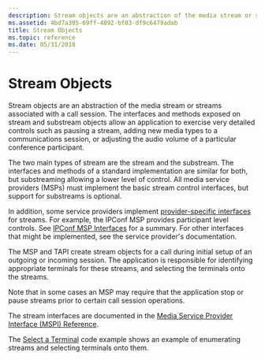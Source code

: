 ```yaml
---
description: Stream objects are an abstraction of the media stream or streams associated with a call session.
ms.assetid: 4bd7a305-69ff-4892-bf03-df9c6479adab
title: Stream Objects
ms.topic: reference
ms.date: 05/31/2018
---
```


# Stream Objects

Stream objects are an abstraction of the media stream or streams associated with a call session. The interfaces and methods exposed on stream and substream objects allow an application to exercise very detailed controls such as pausing a stream, adding new media types to a communications session, or adjusting the audio volume of a particular conference participant.

The two main types of stream are the stream and the substream. The interfaces and methods of a standard implementation are similar for both, but substreaming allowing a lower level of control. All media service providers (MSPs) must implement the basic stream control interfaces, but support for substreams is optional.

In addition, some service providers implement [provider-specific interfaces](provider-specific-interfaces.md) for streams. For example, the IPConf MSP provides participant level controls. See [IPConf MSP Interfaces](ipconf-msp-interfaces.md) for a summary. For other interfaces that might be implemented, see the service provider's documentation.

The MSP and TAPI create stream objects for a call during initial setup of an outgoing or incoming session. The application is responsible for identifying appropriate terminals for these streams, and selecting the terminals onto the streams.

Note that in some cases an MSP may require that the application stop or pause streams prior to certain call session operations.

The stream interfaces are documented in the [Media Service Provider Interface (MSPI) Reference](media-service-provider-interface-mspi-reference.md).

The [Select a Terminal](select-a-terminal.md) code example shows an example of enumerating streams and selecting terminals onto them.

 

 



